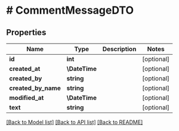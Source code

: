 # # CommentMessageDTO

## Properties

Name | Type | Description | Notes
------------ | ------------- | ------------- | -------------
**id** | **int** |  | [optional]
**created_at** | **\DateTime** |  | [optional]
**created_by** | **string** |  | [optional]
**created_by_name** | **string** |  | [optional]
**modified_at** | **\DateTime** |  | [optional]
**text** | **string** |  | [optional]

[[Back to Model list]](../../README.md#models) [[Back to API list]](../../README.md#endpoints) [[Back to README]](../../README.md)
